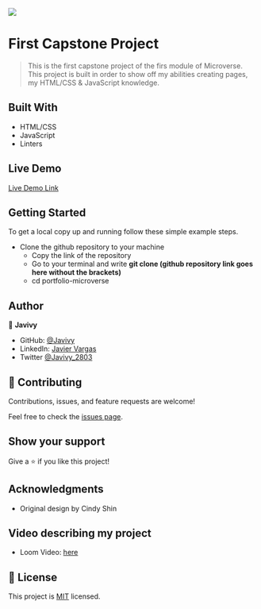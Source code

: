 ![](https://img.shields.io/badge/Microverse-blueviolet)

# First Capstone Project

> This is the first capstone project of the firs module of Microverse. This project is built in order to show off my abilities creating pages, my HTML/CSS & JavaScript knowledge.


## Built With

- HTML/CSS
- JavaScript
- Linters

## Live Demo

[Live Demo Link](http://first-capstone-javivy.io/)


## Getting Started

To get a local copy up and running follow these simple example steps.

  - Clone the github repository to your machine 
    - Copy the link of the repository
    - Go to your terminal and write __git clone (github repository link goes here without the brackets)__
    - cd portfolio-microverse


## Author

👤 **Javivy**

- GitHub: [@Javivy](https://github.com/Javivy)
- LinkedIn: [Javier Vargas](https://www.linkedin.com/in/javier-alejandro-vargas-ortega-5998a5212/)
- Twitter [@Javivy_2803](https://twitter.com/Javivy_2803)

## 🤝 Contributing

Contributions, issues, and feature requests are welcome!

Feel free to check the [issues page](https://github.com/Javivy/capstone-1/issues).

## Show your support

Give a ⭐️ if you like this project!

## Acknowledgments

- Original design by Cindy Shin

## Video describing my project

- Loom Video: [here]()

## 📝 License

This project is [MIT](MIT.md) licensed.
